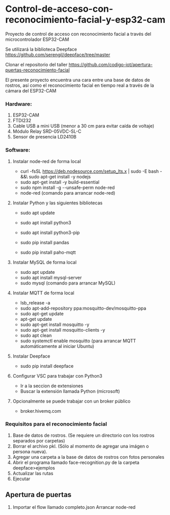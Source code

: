 # Control-de-acceso-con-reconocimiento-facial-y-esp32-cam
 Proyecto de control de acceso con reconocimiento facial a través del microcontrolador ESP32-CAM

Se utilizará la biblioteca Deepface
https://github.com/serengil/deepface/tree/master

Clonar el repositorio del taller
https://github.com/codigo-iot/apertura-puertas-reconocimiento-facial

El presente proyecto encuentra una cara entre una base de datos de rostros, así como el reconocimiento facial en tiempo real a través de la cámara del ESP32-CAM

### Hardware:
1. ESP32-CAM
2. FTDI232
3. Cable USB a mini USB (menor a 30 cm para evitar caída de voltaje)
4. Módulo Relay SRD-05VDC-SL-C
5. Sensor de presencia LD2410B

### Software:
1. Instalar node-red de forma local
    * curl -fsSL https://deb.nodesource.com/setup_lts.x | sudo -E bash - &&\ sudo apt-get install -y nodejs
    * sudo apt-get install -y build-essential
    * sudo npm install -g --unsafe-perm node-red
    * node-red (comando para arrancar node-red)

2. Instalar Python y las siguientes bibliotecas
    * sudo apt update
    * sudo apt install python3
    * sudo apt install python3-pip
    
    * sudo pip install pandas
    * sudo pip install paho-mqtt

3. Instalar MySQL de forma local
    * sudo apt update
    * sudo apt install mysql-server
    * sudo mysql (comando para arrancar MySQL)

4. Instalar MQTT de forma local
    * lsb_release -a
    * sudo apt-add-repository ppa:mosquitto-dev/mosquitto-ppa
    * sudo apt-get update
    * apt-get update
    * sudo apt-get install mosquitto -y
    * sudo apt-get install mosquitto-clients -y
    * sudo apt clean
    * sudo systemctl enable mosquitto (para arrancar MQTT automáticamente al iniciar Ubuntu)

5. Instalar Deepface
    * sudo pip install deepface

6. Configurar VSC para trabajar con Python3
    * Ir a la seccion de extensiones
    * Buscar la extensión llamada Python (microsoft)

7. Opcionalmente se puede trabajar con un broker público
    * broker.hivemq.com

### Requisitos para el reconocimiento facial
1. Base de datos de rostros. (Se requiere un directorio con los rostros separados por carpetas)
2. Borrar el archivo pkl. (Sólo al momento de agregar una imágen o persona nueva).
3. Agregar una carpeta a la base de datos de rostros con fotos personales
4. Abrir el programa llamado face-recognition.py de la carpeta deepface>ejemplos
5. Actualizar las rutas
6. Ejecutar

## Apertura de puertas

1. Importar el flow llamado completo.json
Arrancar node-red